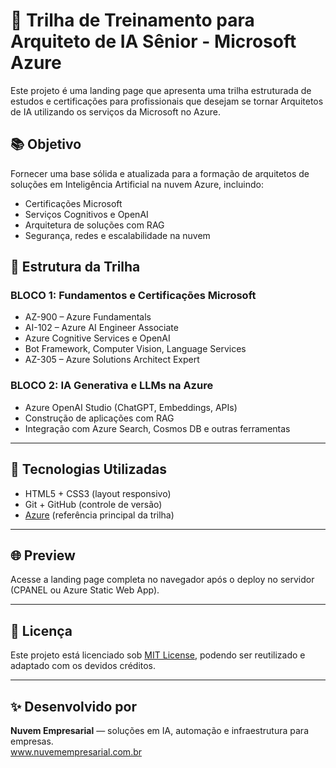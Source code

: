 # 🧠 Trilha de Treinamento para Arquiteto de IA Sênior - Microsoft Azure

Este projeto é uma landing page que apresenta uma trilha estruturada de estudos e certificações para profissionais que desejam se tornar Arquitetos de IA utilizando os serviços da Microsoft no Azure.

## 📚 Objetivo

Fornecer uma base sólida e atualizada para a formação de arquitetos de soluções em Inteligência Artificial na nuvem Azure, incluindo:

- Certificações Microsoft
- Serviços Cognitivos e OpenAI
- Arquitetura de soluções com RAG
- Segurança, redes e escalabilidade na nuvem

## 🧩 Estrutura da Trilha

### BLOCO 1: Fundamentos e Certificações Microsoft
- AZ-900 – Azure Fundamentals
- AI-102 – Azure AI Engineer Associate
- Azure Cognitive Services e OpenAI
- Bot Framework, Computer Vision, Language Services
- AZ-305 – Azure Solutions Architect Expert

### BLOCO 2: IA Generativa e LLMs na Azure
- Azure OpenAI Studio (ChatGPT, Embeddings, APIs)
- Construção de aplicações com RAG
- Integração com Azure Search, Cosmos DB e outras ferramentas

---

## 🚀 Tecnologias Utilizadas

- HTML5 + CSS3 (layout responsivo)
- Git + GitHub (controle de versão)
- [Azure](https://azure.microsoft.com/) (referência principal da trilha)

---

## 🌐 Preview

Acesse a landing page completa no navegador após o deploy no servidor (CPANEL ou Azure Static Web App).

---

## 📄 Licença

Este projeto está licenciado sob [MIT License](LICENSE), podendo ser reutilizado e adaptado com os devidos créditos.

---

## ✨ Desenvolvido por

**Nuvem Empresarial** — soluções em IA, automação e infraestrutura para empresas.  
www.nuvemempresarial.com.br
